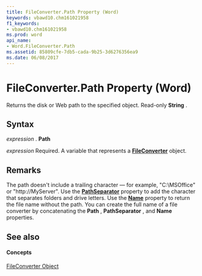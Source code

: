 ```yaml
---
title: FileConverter.Path Property (Word)
keywords: vbawd10.chm161021958
f1_keywords:
- vbawd10.chm161021958
ms.prod: word
api_name:
- Word.FileConverter.Path
ms.assetid: 85809cfe-7db5-cada-9b25-3d6276356ea9
ms.date: 06/08/2017
---
```



# FileConverter.Path Property (Word)

Returns the disk or Web path to the specified object. Read-only  **String** .


## Syntax

 _expression_ . **Path**

 _expression_ Required. A variable that represents a **[FileConverter](Word.FileConverter.md)** object.


## Remarks

The path doesn't include a trailing character — for example, "C:\MSOffice" or "http://MyServer". Use the  **[PathSeparator](Word.Application.PathSeparator.md)** property to add the character that separates folders and drive letters. Use the **[Name](Word.FileConverter.Name.md)** property to return the file name without the path. You can create the full name of a file converter by concatenating the **Path** , **PathSeparator** , and **Name** properties.


## See also


#### Concepts


[FileConverter Object](Word.FileConverter.md)

